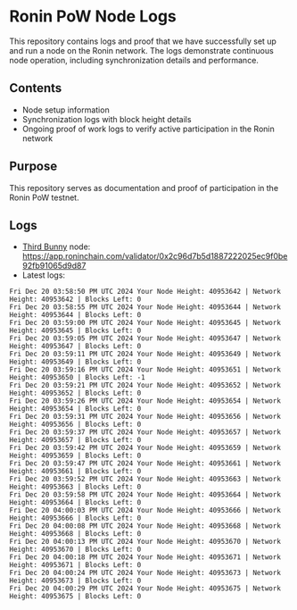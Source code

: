 # Ronin PoW Node Logs

This repository contains logs and proof that we have successfully set up and run a node on the Ronin network. The logs demonstrate continuous node operation, including synchronization details and performance.

## Contents

- Node setup information
- Synchronization logs with block height details
- Ongoing proof of work logs to verify active participation in the Ronin network

## Purpose

This repository serves as documentation and proof of participation in the Ronin PoW testnet.

## Logs

- [Third Bunny](https://thirdbunny.xyz/) node: https://app.roninchain.com/validator/0x2c96d7b5d1887222025ec9f0be92fb91065d9d87
- Latest logs:
```
Fri Dec 20 03:58:50 PM UTC 2024 Your Node Height: 40953642 | Network Height: 40953642 | Blocks Left: 0
Fri Dec 20 03:58:55 PM UTC 2024 Your Node Height: 40953644 | Network Height: 40953644 | Blocks Left: 0
Fri Dec 20 03:59:00 PM UTC 2024 Your Node Height: 40953645 | Network Height: 40953645 | Blocks Left: 0
Fri Dec 20 03:59:05 PM UTC 2024 Your Node Height: 40953647 | Network Height: 40953647 | Blocks Left: 0
Fri Dec 20 03:59:11 PM UTC 2024 Your Node Height: 40953649 | Network Height: 40953649 | Blocks Left: 0
Fri Dec 20 03:59:16 PM UTC 2024 Your Node Height: 40953651 | Network Height: 40953650 | Blocks Left: -1
Fri Dec 20 03:59:21 PM UTC 2024 Your Node Height: 40953652 | Network Height: 40953652 | Blocks Left: 0
Fri Dec 20 03:59:26 PM UTC 2024 Your Node Height: 40953654 | Network Height: 40953654 | Blocks Left: 0
Fri Dec 20 03:59:31 PM UTC 2024 Your Node Height: 40953656 | Network Height: 40953656 | Blocks Left: 0
Fri Dec 20 03:59:37 PM UTC 2024 Your Node Height: 40953657 | Network Height: 40953657 | Blocks Left: 0
Fri Dec 20 03:59:42 PM UTC 2024 Your Node Height: 40953659 | Network Height: 40953659 | Blocks Left: 0
Fri Dec 20 03:59:47 PM UTC 2024 Your Node Height: 40953661 | Network Height: 40953661 | Blocks Left: 0
Fri Dec 20 03:59:52 PM UTC 2024 Your Node Height: 40953663 | Network Height: 40953663 | Blocks Left: 0
Fri Dec 20 03:59:58 PM UTC 2024 Your Node Height: 40953664 | Network Height: 40953664 | Blocks Left: 0
Fri Dec 20 04:00:03 PM UTC 2024 Your Node Height: 40953666 | Network Height: 40953666 | Blocks Left: 0
Fri Dec 20 04:00:08 PM UTC 2024 Your Node Height: 40953668 | Network Height: 40953668 | Blocks Left: 0
Fri Dec 20 04:00:13 PM UTC 2024 Your Node Height: 40953670 | Network Height: 40953670 | Blocks Left: 0
Fri Dec 20 04:00:18 PM UTC 2024 Your Node Height: 40953671 | Network Height: 40953671 | Blocks Left: 0
Fri Dec 20 04:00:24 PM UTC 2024 Your Node Height: 40953673 | Network Height: 40953673 | Blocks Left: 0
Fri Dec 20 04:00:29 PM UTC 2024 Your Node Height: 40953675 | Network Height: 40953675 | Blocks Left: 0
```
